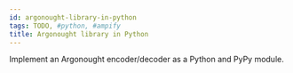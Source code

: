 ```yaml
---
id: argonought-library-in-python
tags: TODO, #python, #ampify
title: Argonought library in Python
---
```


Implement an Argonought encoder/decoder as a Python and PyPy module.
